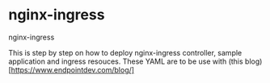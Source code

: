 # nginx-ingress
nginx-ingress

This is step by step on how to deploy nginx-ingress controller, sample application and ingress resouces. These YAML are to be use with (this blog)[https://www.endpointdev.com/blog/]
